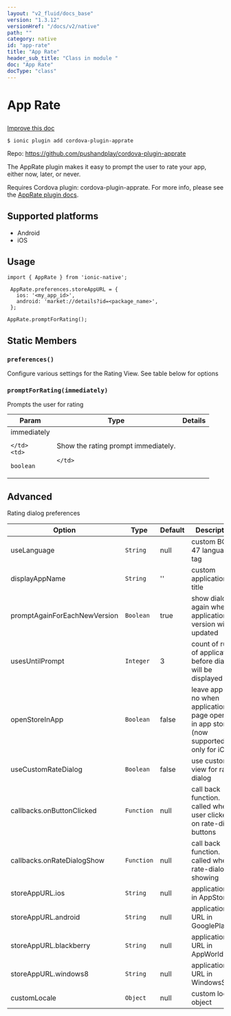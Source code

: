 ```yaml
---
layout: "v2_fluid/docs_base"
version: "1.3.12"
versionHref: "/docs/v2/native"
path: ""
category: native
id: "app-rate"
title: "App Rate"
header_sub_title: "Class in module "
doc: "App Rate"
docType: "class"
---
```









<h1 class="api-title">

  
  App Rate
  

  

  

</h1>

<a class="improve-v2-docs" href="http://github.com/driftyco/ionic-native/edit/master/src/plugins/apprate.ts#L3">
  Improve this doc
</a>





<!-- decorators -->


<pre><code>$ ionic plugin add cordova-plugin-apprate</code></pre>
<p>Repo:
  <a href="https://github.com/pushandplay/cordova-plugin-apprate">
    https://github.com/pushandplay/cordova-plugin-apprate
  </a>
</p>

<!-- description -->

<p>The AppRate plugin makes it easy to prompt the user to rate your app, either now, later, or never.</p>
<p>Requires Cordova plugin: cordova-plugin-apprate. For more info, please see the <a href="https://github.com/pushandplay/cordova-plugin-apprate">AppRate plugin docs</a>.</p>


<!-- @platforms tag -->
<h2>Supported platforms</h2>

<ul>
  <li>Android</li>
  
  <li>iOS</li>
  </ul>

<!-- @platforms tag end -->


<!-- @usage tag -->

<h2>Usage</h2>

<pre><code class="lang-typescript">import { AppRate } from &#39;ionic-native&#39;;

 AppRate.preferences.storeAppURL = {
   ios: &#39;&lt;my_app_id&gt;&#39;,
   android: &#39;market://details?id=&lt;package_name&gt;&#39;,
 };

AppRate.promptForRating();
</code></pre>




<!-- @property tags -->
<h2>Static Members</h2>
<div id="preferences"></div>
<h3><code>preferences()</code>
  
</h3>

Configure various settings for the Rating View.
See table below for options










<div id="promptForRating"></div>
<h3><code>promptForRating(immediately)</code>
  
</h3>

Prompts the user for rating


<table class="table param-table" style="margin:0;">
  <thead>
  <tr>
    <th>Param</th>
    <th>Type</th>
    <th>Details</th>
  </tr>
  </thead>
  <tbody>
  
  <tr>
    <td>
      immediately
      
      
    </td>
    <td>
      
<code>boolean</code>
    </td>
    <td>
      <p>Show the rating prompt immediately.</p>

      
    </td>
  </tr>
  
  </tbody>
</table>








<!-- methods on the class --><h2><a class="anchor" name="advanced" href="#advanced"></a>Advanced</h2>
<p>Rating dialog preferences</p>
<table>
<thead>
<tr>
<th>Option</th>
<th>Type</th>
<th>Default</th>
<th>Description</th>
</tr>
</thead>
<tbody>
<tr>
<td>useLanguage</td>
<td><code>String</code></td>
<td>null</td>
<td>custom BCP 47 language tag</td>
</tr>
<tr>
<td>displayAppName</td>
<td><code>String</code></td>
<td>&#39;&#39;</td>
<td>custom application title</td>
</tr>
<tr>
<td>promptAgainForEachNewVersion</td>
<td><code>Boolean</code></td>
<td>true</td>
<td>show dialog again when application version will be updated</td>
</tr>
<tr>
<td>usesUntilPrompt</td>
<td><code>Integer</code></td>
<td>3</td>
<td>count of runs of application before dialog will be displayed</td>
</tr>
<tr>
<td>openStoreInApp</td>
<td><code>Boolean</code></td>
<td>false</td>
<td>leave app or no when application page opened in app store (now supported only for iOS)</td>
</tr>
<tr>
<td>useCustomRateDialog</td>
<td><code>Boolean</code></td>
<td>false</td>
<td>use custom view for rate dialog</td>
</tr>
<tr>
<td>callbacks.onButtonClicked</td>
<td><code>Function</code></td>
<td>null</td>
<td>call back function. called when user clicked on rate-dialog buttons</td>
</tr>
<tr>
<td>callbacks.onRateDialogShow</td>
<td><code>Function</code></td>
<td>null</td>
<td>call back function. called when rate-dialog showing</td>
</tr>
<tr>
<td>storeAppURL.ios</td>
<td><code>String</code></td>
<td>null</td>
<td>application id in AppStore</td>
</tr>
<tr>
<td>storeAppURL.android</td>
<td><code>String</code></td>
<td>null</td>
<td>application URL in GooglePlay</td>
</tr>
<tr>
<td>storeAppURL.blackberry</td>
<td><code>String</code></td>
<td>null</td>
<td>application URL in AppWorld</td>
</tr>
<tr>
<td>storeAppURL.windows8</td>
<td><code>String</code></td>
<td>null</td>
<td>application URL in WindowsStore</td>
</tr>
<tr>
<td>customLocale</td>
<td><code>Object</code></td>
<td>null</td>
<td>custom locale object</td>
</tr>
</tbody>
</table>


<!-- related link --><!-- end content block -->


<!-- end body block -->

